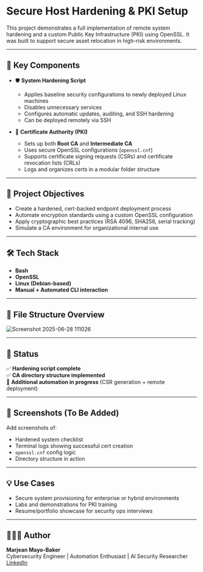 # Secure Host Hardening & PKI Setup


This project demonstrates a full implementation of remote system hardening and a custom Public Key Infrastructure (PKI) using OpenSSL. It was built to support secure asset relocation in high-risk environments.

---

## 🔐 Key Components

- 🛡️ **System Hardening Script**
    - Applies baseline security configurations to newly deployed Linux machines
    - Disables unnecessary services
    - Configures automatic updates, auditing, and SSH hardening
    - Can be deployed remotely via SSH

- 🔏 **Certificate Authority (PKI)**
    - Sets up both **Root CA** and **Intermediate CA**
    - Uses secure OpenSSL configurations (`openssl.cnf`)
    - Supports certificate signing requests (CSRs) and certificate revocation lists (CRLs)
    - Logs and organizes certs in a modular folder structure

---

## 🧠 Project Objectives

- Create a hardened, cert-backed endpoint deployment process  
- Automate encryption standards using a custom OpenSSL configuration  
- Apply cryptographic best practices (RSA 4096, SHA256, serial tracking)  
- Simulate a CA environment for organizational internal use

---

## 🛠️ Tech Stack

- **Bash**  
- **OpenSSL**  
- **Linux (Debian-based)**  
- **Manual + Automated CLI interaction**  

---

## 📁 File Structure Overview
![Screenshot 2025-06-28 111026](https://github.com/user-attachments/assets/0e322170-ca02-4f6c-ba80-7ef9c026dc59)

---

## 🚧 Status

✅ **Hardening script complete**  
✅ **CA directory structure implemented**  
🧠 **Additional automation in progress** (CSR generation + remote deployment)

---

## 📸 Screenshots (To Be Added)
Add screenshots of:
- Hardened system checklist
- Terminal logs showing successful cert creation
- `openssl.cnf` config logic
- Directory structure in action

---

## 💡 Use Cases

- Secure system provisioning for enterprise or hybrid environments  
- Labs and demonstrations for PKI training  
- Resume/portfolio showcase for security ops interviews

---

## 👩🏽‍💻 Author

**Marjean Mayo-Baker**  
Cybersecurity Engineer | Automation Enthusiast | AI Security Researcher  
[LinkedIn](https://linkedin.com/in/marjean-mayo-baker)

